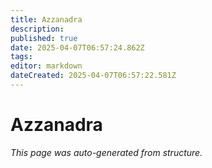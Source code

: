 ```yaml
---
title: Azzanadra
description: 
published: true
date: 2025-04-07T06:57:24.862Z
tags: 
editor: markdown
dateCreated: 2025-04-07T06:57:22.581Z
---
```


# Azzanadra

*This page was auto-generated from structure.*